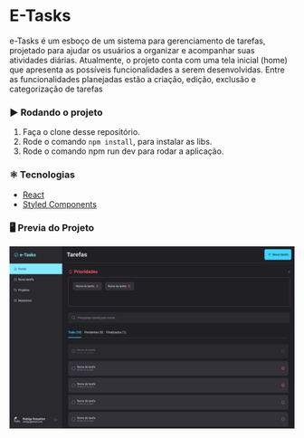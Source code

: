 # E-Tasks

e-Tasks é um esboço de um sistema para gerenciamento de tarefas, projetado para ajudar os usuários a organizar e acompanhar suas atividades diárias. Atualmente, o projeto conta com uma tela inicial (home) que apresenta as possíveis funcionalidades a serem desenvolvidas. Entre as funcionalidades planejadas estão a criação, edição, exclusão e categorização de tarefas

### :arrow_forward: Rodando o projeto

1. Faça o clone desse repositório.
2. Rode o comando `npm install`, para instalar as libs.
3. Rode o comando npm run dev para rodar a aplicação. 

### :atom_symbol: Tecnologias 
* [React](https://react.dev/)
* [Styled Components](https://styled-components.com/)

### :desktop_computer: Previa do Projeto
![print da tela home](assets/e-tesks.png)